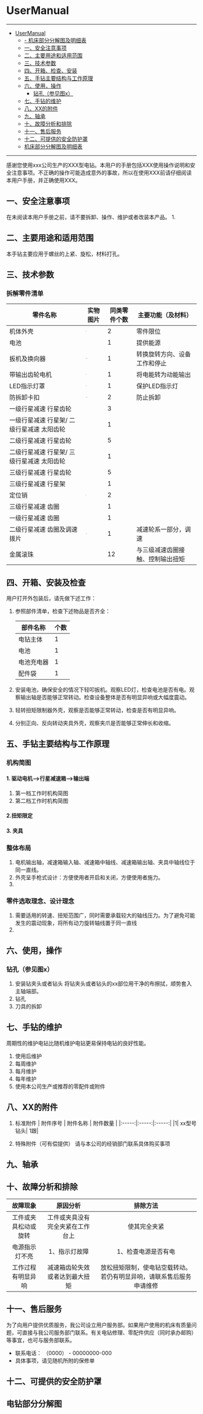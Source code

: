 # UserManual

---
- [UserManual](#usermanual)
  - [- 机床部分分解图及明细表](#--机床部分分解图及明细表)
  - [一、安全注意事项](#一安全注意事项)
  - [二、主要用途和适用范围](#二主要用途和适用范围)
  - [三、技术参数](#三技术参数)
  - [四、开箱、检查、安装](#四开箱检查安装)
  - [五、手钻主要结构与工作原理](#五手钻主要结构与工作原理)
  - [六、使用，操作](#六使用操作)
    - [钻孔（参见图x）](#钻孔参见图x)
  - [七、手钻的维护](#七手钻的维护)
  - [八、XX的附件](#八xx的附件)
  - [九、轴承](#九轴承)
  - [十、故障分析和排除](#十故障分析和排除)
  - [十一、售后服务](#十一售后服务)
  - [十二、可提供的安全防护罩](#十二可提供的安全防护罩)
  - [机床部分分解图及明细表](#机床部分分解图及明细表)
---
感谢您使用xxx公司生产的XXX型电钻。本用户的手册包括XXX使用操作说明和安全注意事项。不正确的操作可能造成意外的事故，所以在使用XXX前请仔细阅读本用户手册，并正确使用XXX。
## 一、安全注意事项
在未阅读本用户手册之前，请不要拆卸、操作、维护或者改装本产品。
1. 
## 二、主要用途和适用范围
本手钻主要应用于螺丝的上紧、旋松，材料打孔。
## 三、技术参数

### 拆解零件清单

| 零件名称                                   | 实物图片                                                     | 同类零件个数 | 主要功能（及材料）               |
| ------------------------------------------ | ------------------------------------------------------------ | ------------ | -------------------------------- |
| 机体外壳                                   | <img src="E:\git\UserManual\README.assets\外壳.jpg" alt="外壳" style="zoom:5%;" /> | 2            | 零件限位                         |
| 电池                                       |                                                              | 1            | 提供能源                         |
| 扳机及换向器                               | <img src="E:\git\UserManual\README.assets\扳机及换向器.jpg" alt="扳机及换向器" style="zoom:5%;" /> | 1            | 转换旋转方向、设备工作和停止     |
| 带输出齿轮电机                             | <img src="E:\git\UserManual\README.assets\电机.jpg" alt="电机" style="zoom:5%;" /> | 1            | 将电能转为动能输出               |
| LED指示灯罩                                | <img src="E:\git\UserManual\README.assets\LED灯罩.jpg" alt="LED灯罩" style="zoom:5%;" /> | 1            | 保护LED指示灯                    |
| 防拆卸卡扣                                 | <img src="E:\git\UserManual\README.assets\放拆卸卡扣.jpg" alt="放拆卸卡扣" style="zoom:5%;" /> | 2            | 防止拆卸                         |
| 一级行星减速 行星齿轮                      |                                                              | 3            |                                  |
| 一级行星减速 行星架/ 二级行星减速 太阳齿轮 |                                                              | 1            |                                  |
| 二级行星减速 行星齿轮                      |                                                              | 5            |                                  |
| 二级行星减速 行星架/ 三级行星减速 太阳齿轮 |                                                              | 1            |                                  |
| 三级行星减速 行星齿轮                      |                                                              | 5            |                                  |
| 三级行星减速 行星架                        |                                                              | 1            |                                  |
| 定位销                                     | <img src="E:\git\UserManual\README.assets\定位销-16365599474351.jpg" alt="定位销" style="zoom:5%;" /> | 2            |                                  |
| 三级行星减速 齿圈                          |                                                              | 1            |                                  |
| 一级行星减速 齿圈                          |                                                              | 1            |                                  |
| 二级行星减速 齿圈及调速拨片                | <img src="E:\git\UserManual\README.assets\调速拨片.jpg" alt="调速拨片" style="zoom:5%;" /> | 1            | 减速轮系一部分，调速             |
| 金属滚珠                                   |                                                              | 12           | 与三级减速齿圈接触、控制输出扭矩 |



## 四、开箱、安装及检查
用户打开外包装后，请先做下述工作：
1. 参照部件清单，检查下述物品是否齐全：

   | 部件名称   | 个数 |
   | ---------- | ---- |
   | 电钻主体   | 1    |
   | 电池       | 1    |
   | 电池充电器 | 1    |
   | 配件袋     | 1    |

2. 安装电池，确保安全的情况下轻叩扳机。观察LED灯，检查电池是否有电。观察输出轴是否能够正常转动。检查设备整体是否有明显异响或大幅度震动。

3. 轻转扭矩限制器外壳，观察是否能够正常转动，检查是否有明显异响。

2. 分别正向、反向转动夹具外壳，观察夹爪是否能够正常伸长和收缩。
## 五、手钻主要结构与工作原理

### 机构简图

#### 1. 驱动电机-->行星减速箱-->输出端

1.  第一档工作时机构简图
2.  第二档工作时机构简图

#### 2.扭矩限定

#### 3. 夹具

### 整体布局

1. 电机输出轴，减速箱输入轴、减速箱中轴线、减速箱输出轴、夹具中轴线位于同一直线。
2. 外壳呈手枪式设计：方便使用者开启和关闭，方便使用者施力。
3. 



### 零件选取理念、设计理念

1. 需要适用的转速、扭矩范围广，同时需要承载较大的轴线压力。为了避免可能发生的震动现象，将所有动力旋转轴线置于同一直线
2. 



## 六、使用，操作
### 钻孔（参见图x）
1.  安装钻夹头或者钻头
将钻夹头或者钻头的xx部位用干净的布擦拭，顺势套入主轴端部。
2. 钻孔
3. 刀具的拆卸 
## 七、手钻的维护
周期性的维护电钻比随机维护电钻更易保持电钻的良好性能。
1. 使用后维护
2. 每周维护
3. 每月维护
4. 每年维护
5. 使用本公司生产或推荐的零配件或附件
## 八、XX的附件
1. 标准附件
   | 附件序号 | 附件名称 | 附件数量 |
   |:-----:|:-----:|:-----:|
   |1| xx型号钻头| 1跟|

2. 特殊附件（可有偿提供）
   请与本公司的经销部门联系具体购买事项
## 九、轴承

## 十、故障分析和排除
| 故障现象| 原因分析 | 排除方法 |
|:-----:|:-----:|:-----:|
|工件或夹具松动或旋转|工件或夹具没有完全夹紧在工作台上|使其完全夹紧|
|电源指示灯不亮| 1、指示灯故障| 1、检查电源是否有电|
|工作过程有明显异响| 减速箱齿轮失效或者达到最大扭矩 | 放松扭矩限制，使电钻空载转动。若仍有明显异响，请联系售后服务申请维修 |


## 十一、售后服务
为了向用户提供优质服务，我公司设立用户服务部。如果用户使用的机床有质量问题，可直接与我公司服务部门联系。有关电钻修理、零配件供应（同时承办邮购）等事宜，也可与服务部联系。
- 联系电话： （0000） - 00000000-000
- 具体事项，请见随机所附的保修单
## 十二、可提供的安全防护罩
## 电钻部分分解图